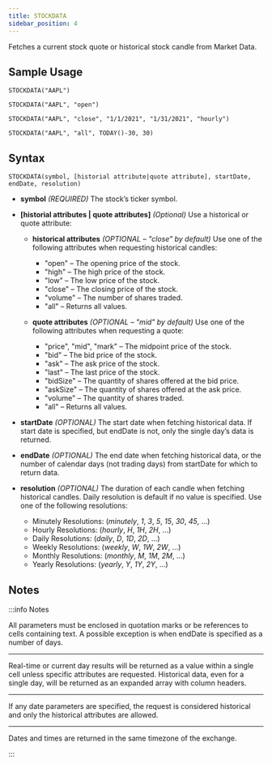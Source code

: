 ```yaml
---
title: STOCKDATA
sidebar_position: 4
---
```


Fetches a current stock quote or historical stock candle from Market Data.

## Sample Usage

    STOCKDATA("AAPL")

    STOCKDATA("AAPL", "open")

    STOCKDATA("AAPL", "close", "1/1/2021", "1/31/2021", "hourly")

    STOCKDATA("AAPL", "all", TODAY()-30, 30)

## Syntax

    STOCKDATA(symbol, [historial attribute|quote attribute], startDate, endDate, resolution)

- **symbol** _(REQUIRED)_ The stock’s ticker symbol.

- **[historial attributes | quote attributes]** _(Optional)_ Use a historical or quote attribute:

  - **historical attributes** _(OPTIONAL – "close" by default)_ Use one of the following attributes when requesting historical candles:

    - "open" – The opening price of the stock.
    - "high" – The high price of the stock.
    - "low" – The low price of the stock.
    - "close" – The closing price of the stock.
    - "volume" – The number of shares traded.
    - "all" – Returns all values.

  - **quote attributes** _(OPTIONAL – "mid" by default)_ Use one of the following attributes when requesting a quote:
    - "price", "mid", "mark" – The midpoint price of the stock.
    - "bid" – The bid price of the stock.
    - "ask" – The ask price of the stock.
    - "last" – The last price of the stock.
    - "bidSize" – The quantity of shares offered at the bid price.
    - "askSize" – The quantity of shares offered at the ask price.
    - "volume" – The quantity of shares traded.
    - "all" – Returns all values.

- **startDate** _(OPTIONAL)_ The start date when fetching historical data. If start date is specified, but endDate is not, only the single day’s data is returned.

- **endDate** _(OPTIONAL)_ The end date when fetching historical data, or the number of calendar days (not trading days) from startDate for which to return data.

- **resolution** _(OPTIONAL)_ The duration of each candle when fetching historical candles. Daily resolution is default if no value is specified. Use one of the following resolutions:
  - Minutely Resolutions: (_minutely_, _1_, _3_, _5_, _15_, _30_, _45_, ...)
  - Hourly Resolutions: (_hourly_, _H_, _1H_, _2H_, ...)
  - Daily Resolutions: (_daily_, _D_, _1D_, _2D_, ...)
  - Weekly Resolutions: (_weekly_, _W_, _1W_, _2W_, ...)
  - Monthly Resolutions: (_monthly_, _M_, _1M_, _2M_, ...)
  - Yearly Resolutions: (_yearly_, _Y_, _1Y_, _2Y_, ...)

## Notes

:::info Notes

All parameters must be enclosed in quotation marks or be references to cells containing text. A possible exception is when endDate is specified as a number of days.

---

Real-time or current day results will be returned as a value within a single cell unless specific attributes are requested. Historical data, even for a single day, will be returned as an expanded array with column headers.

---

If any date parameters are specified, the request is considered historical and only the historical attributes are allowed.

---

Dates and times are returned in the same timezone of the exchange.

:::
